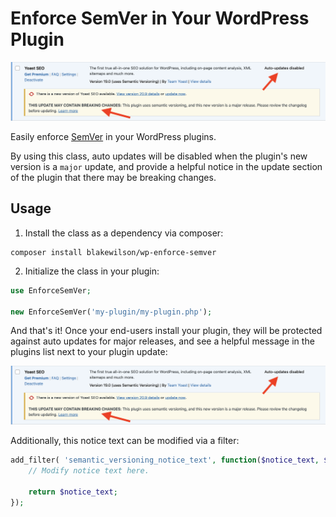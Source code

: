 # Enforce SemVer in Your WordPress Plugin

![Screenshot of plugins list with Semantic Versioning for WordPress enabled](https://github.com/blakewilson/semantic-versioning-plugin/blob/main/.wordpress-org/screenshot-1.png?raw=true)

Easily enforce [SemVer](https://semver.org) in your WordPress plugins.

By using this class, auto updates will be disabled when the plugin's new version is a `major` update, and provide a helpful notice in the update section of the plugin that there may be breaking changes.

## Usage

1. Install the class as a dependency via composer:

```
composer install blakewilson/wp-enforce-semver
```

2. Initialize the class in your plugin:

```php
use EnforceSemVer;

new EnforceSemVer('my-plugin/my-plugin.php');
```

And that's it! Once your end-users install your plugin, they will be protected against auto updates for major releases, and see a helpful message in the plugins list next to your plugin update:

![Screenshot of plugins list with Semantic Versioning for WordPress enabled](https://github.com/blakewilson/semantic-versioning-plugin/blob/main/.wordpress-org/screenshot-1.png?raw=true)

Additionally, this notice text can be modified via a filter:

```php
add_filter( 'semantic_versioning_notice_text', function($notice_text, $plugin_file_name) {
	// Modify notice text here.

	return $notice_text;
});
```
